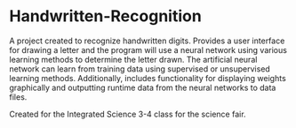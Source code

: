 # Handwritten-Recognition

A project created to recognize handwritten digits.  Provides a user interface for drawing a letter and the program will use a neural network using various learning methods to determine the letter drawn.  The artificial neural network can learn from training data using supervised or unsupervised learning methods.  Additionally, includes functionality for displaying weights graphically and outputting runtime data from the neural networks to data files.

Created for the Integrated Science 3-4 class for the science fair.
